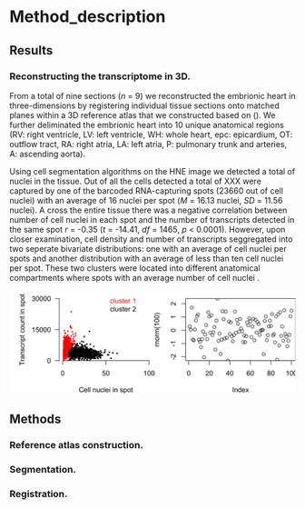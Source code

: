 Method\_description
================

Results
-------

### Reconstructing the transcriptome in 3D.

From a total of nine sections (*n* = 9) we reconstructed the embrionic heart in three-dimensions by registering individual tissue sections onto matched planes within a 3D reference atlas that we constructed based on (). We further deliminated the embrionic heart into 10 unique anatomical regions (RV: right ventricle, LV: left ventricle, WH: whole heart, epc: epicardium, OT: outflow tract, RA: right atria, LA: left atria, P: pulmonary trunk and arteries, A: ascending aorta).

Using cell segmentation algorithms on the HNE image we detected a total of nuclei in the tissue. Out of all the cells detected a total of XXX were captured by one of the barcoded RNA-capturing spots (23660 out of cell nuclei) with an average of 16 nuclei per spot (*M* = 16.13 nuclei, *SD* = 11.56 nuclei). A cross the entire tissue there was a negative correlation between number of cell nuclei in each spot and the number of transcripts detected in the same spot *r* = -0.35 (*t* = -14.41, *df* = 1465, *p* &lt; 0.0001). However, upon closer examination, cell density and number of transcripts seggregated into two seperate bivariate distributions: one with an average of cell nuclei per spots and another distribution with an average of less than ten cell nuclei per spot. These two clusters were located into different anatomical compartments where spots with an average number of cell nuclei .

![Showing spots in 3D.](./images/nuclei_to_count.png)

Methods
-------

### Reference atlas construction.

### Segmentation.

### Registration.

